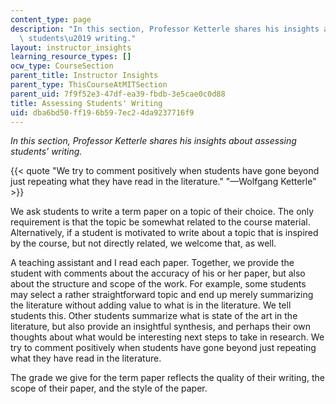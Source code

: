 ```yaml
---
content_type: page
description: "In this section, Professor Ketterle shares his insights about assessing\
  \ students\u2019 writing."
layout: instructor_insights
learning_resource_types: []
ocw_type: CourseSection
parent_title: Instructor Insights
parent_type: ThisCourseAtMITSection
parent_uid: 7f9f52e3-47df-ea39-fbdb-3e5cae0c0d88
title: Assessing Students' Writing
uid: dba6bd50-ff19-6b59-7ec2-4da9237716f9
---
```


_In this section, Professor Ketterle shares his insights about assessing students’ writing._

{{< quote "We try to comment positively when students have gone beyond just repeating what they have read in the literature." "—Wolfgang Ketterle" >}}

We ask students to write a term paper on a topic of their choice. The only requirement is that the topic be somewhat related to the course material. Alternatively, if a student is motivated to write about a topic that is inspired by the course, but not directly related, we welcome that, as well.

A teaching assistant and I read each paper. Together, we provide the student with comments about the accuracy of his or her paper, but also about the structure and scope of the work. For example, some students may select a rather straightforward topic and end up merely summarizing the literature without adding value to what is in the literature. We tell students this. Other students summarize what is state of the art in the literature, but also provide an insightful synthesis, and perhaps their own thoughts about what would be interesting next steps to take in research. We try to comment positively when students have gone beyond just repeating what they have read in the literature.

The grade we give for the term paper reflects the quality of their writing, the scope of their paper, and the style of the paper.